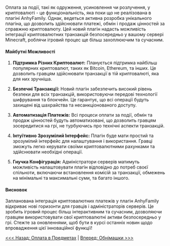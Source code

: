 Оплата за події, такі як одруження, усиновлення чи розлучення, у криптовалюті - це функціональність, яка поки що не реалізована в плагіні AnhyFamily. Однак, ведеться активна розробка унікального плагіна, що дозволить здійснювати платежі, обмін і продаж цінностей за справжню криптовалюту. Цей новий плагін надасть можливість інтеграції криптовалютних транзакцій безпосередньо у вашому сервері Minecraft, роблячи ігровий процес ще більш захоплюючим та сучасним.

#### Майбутні Можливості

1. **Підтримка Різних Криптовалют:** Планується підтримка найбільш популярних криптовалют, таких як Bitcoin, Ethereum, та інших. Це дозволить гравцям здійснювати транзакції в тій криптовалюті, яка для них зручніша.

2. **Безпечні Транзакції:** Новий плагін забезпечить високий рівень безпеки для всіх транзакцій, використовуючи передові технології шифрування та блокчейн. Це гарантує, що всі операції будуть захищені від шахрайства та несанкціонованого доступу.

3. **Автоматизація Платежів:** Всі процеси оплати за події, обмін та продаж цінностей будуть автоматизовані, що дозволить гравцям зосередитися на грі, не турбуючись про технічні аспекти транзакцій.

4. **Інтуїтивно Зрозумілий Інтерфейс:** Плагін буде мати простий та зрозумілий інтерфейс для налаштування і використання. Гравці зможуть легко керувати своїми криптовалютними рахунками та здійснювати необхідні операції.

5. **Гнучка Конфігурація:** Адміністратори серверів матимуть можливість налаштовувати плагін відповідно до потреб своєї спільноти, включаючи встановлення комісій за транзакції, обмежень на мінімальні та максимальні суми, та багато іншого.

#### Висновок

Запланована інтеграція криптовалютних платежів у плагін AnhyFamily відкриває нові горизонти для гравців і адміністраторів серверів. Це зробить ігровий процес більш інтерактивним та сучасним, дозволяючи гравцям використовувати свої криптовалютні активи безпосередньо у грі. Стежте за оновленнями, щоб бути в курсі останніх новин щодо впровадження цієї інноваційної функції!

[<<< Назад: Оплата в Предметах](items.md) | [Вперед: Обнімашки >>>](hugs.md)
